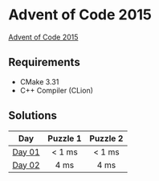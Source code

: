 # Advent of Code 2015

[Advent of Code 2015][advent-of-code]

## Requirements
* CMake 3.31
* C++ Compiler (CLion)

## Solutions

|       Day       | Puzzle 1 | Puzzle 2 |
|:---------------:|:--------:|:--------:|
| [Day 01][day01] |  < 1 ms  |  < 1 ms  |
| [Day 02][day02] |   4 ms   |   4 ms   |

[comment]: # "List of URLs down below, sorted alphabetically DESC by tag"
[advent-of-code]: https://adventofcode.com/2015/
[day01]: https://adventofcode.com/2015/day/1
[day02]: https://adventofcode.com/2015/day/2